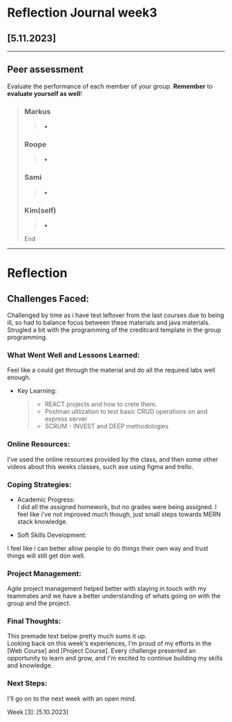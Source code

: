 # Reflection Journal week3

## [5.11.2023]

---

## Peer assessment

Evaluate the performance of each member of your group. **Remember** to **evaluate yourself as well**!

> ### Markus
>
> > -
>
> ### Roope
>
> > - 
>
> ### Sami
>
> > - 
>
> ### Kim(self)
>
> > -
>
> End

---

# Reflection

## Challenges Faced:

Challenged by time as i have test leftover from the last courses due to being ill, so had to balance focus between these materials and java materials.
Strugled a bit with the programming of the creditcard template in the group programming.

### What Went Well and Lessons Learned:

Feel like a could get through the material and do all the required labs well enough.

- Key Learning:
  > - REACT projects and how to crete them.
  > - Postman utilization to test basic CRUD operations on and express server
  > - SCRUM - INVEST and DEEP methodologies

### Online Resources:

I've used the online resources provided by the class, and then some other videos about this weeks classes, such ase using figma and trello.

### Coping Strategies:
- Academic Progress:  
I did all the assigned homework, but no grades were being assigned.
I feel like i've not improved much though, just small steps towards MERN stack knowledge.

- Soft Skills Development:

I feel like i can better allow people to do things their own way and trust things will still get don well.

### Project Management:

Agile project management helped better with staying in touch with my teammates and we have a better understanding of whats going on with the group and the project.

### Final Thoughts:

This premade text below pretty much sums it up.  
Looking back on this week's experiences, I'm proud of my efforts in the [Web Course] and [Project Course]. Every challenge presented an opportunity to learn and grow, and I'm excited to continue building my skills and knowledge.

### Next Steps:
 I'll go on to the next week with an open mind.

Week [3]: [5.10.2023]